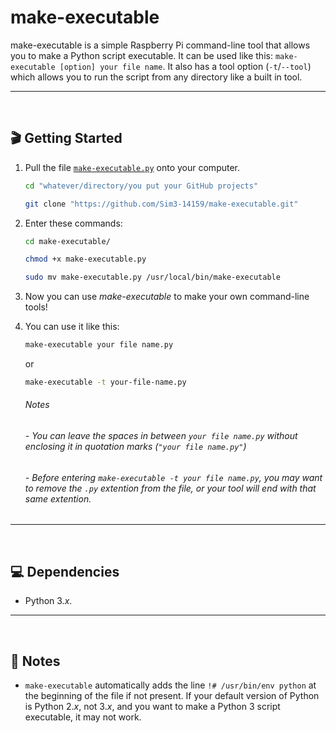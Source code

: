 # make-executable
make-executable is a simple Raspberry Pi command-line tool that allows you to make a Python script executable. It can be used like this: `make-executable [option] your file name`. It also has a tool option (`-t`/`--tool`) which allows you to run the script from any directory like a built in tool.

---
<br>

## 🎬 Getting Started
1. Pull the file [`make-executable.py`](make-executable.py) onto your computer.
    ```bash
    cd "whatever/directory/you put your GitHub projects"
    ```
    ```bash
    git clone "https://github.com/Sim3-14159/make-executable.git"
    ```
1. Enter these commands:
    ```bash
    cd make-executable/
    ```
    ```bash
    chmod +x make-executable.py
    ```
    ```bash
    sudo mv make-executable.py /usr/local/bin/make-executable
    ```

1. Now you can use *make-executable* to make your own command-line tools!
1. You can use it like this:

   ```bash
   make-executable your file name.py
   ```
   or
   ```bash
   make-executable -t your-file-name.py
   ```
   ###### Notes
   ###### - You can leave the spaces in between `your file name.py` without enclosing it in quotation marks (`"your file name.py"`)
   ###### - Before entering `make-executable -t your file name.py`, you may want to remove the `.py` extention from the file, or your tool will end with that same extention.
---
<br>

## 💻 Dependencies
- Python 3.*x*.

---
<br>

## 📝 Notes
- `make-executable` automatically adds the line `!# /usr/bin/env python` at the beginning of the file if not present. If your default version of Python is Python 2.*x*, not 3.*x*, and you want to make a Python 3 script executable, it may not work.
